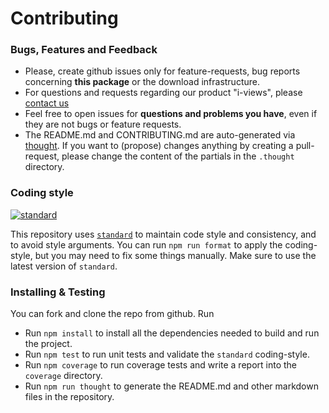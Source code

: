 # Contributing


### Bugs, Features and Feedback


* Please, create github issues only for feature-requests, bug reports concerning **this package** or the download infrastructure.
* For questions and requests regarding our product "i-views", please [contact us](https://i-views.com/en/contact/)
* Feel free to open issues for **questions and problems you have**, even if they are not bugs
or feature requests.
* The README.md and CONTRIBUTING.md are auto-generated via [thought](https://npmjs.com/package/thought). If you want to (propose) changes anything by creating a pull-request, please change the content of the partials in the `.thought` directory.  

### Coding style

[![standard][standard-image]][standard-url]

This repository uses [`standard`][standard-url] to maintain code style and consistency,
and to avoid style arguments. You can run `npm run format` to apply the coding-style, but
you may need to fix some things manually. Make sure to use the latest version of `standard`.


### Installing & Testing

You can fork and clone the repo from github. Run

* Run `npm install` to install all the dependencies needed to build and run the project.
* Run `npm test` to run unit tests and validate the `standard` coding-style.
* Run `npm coverage` to run coverage tests and write a report into the `coverage` directory.
* Run `npm run thought` to generate the README.md and other markdown files in the repository.

[standard-image]: https://cdn.rawgit.com/feross/standard/master/badge.svg
[standard-url]: https://github.com/feross/standard
